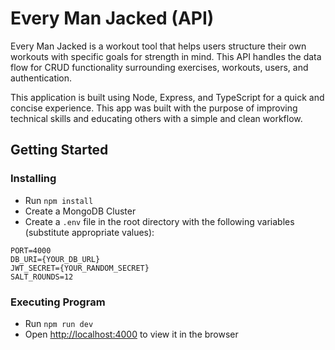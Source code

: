 # Every Man Jacked (API)

Every Man Jacked is a workout tool that helps users structure their own workouts with specific goals for strength in mind. This API handles the data flow for CRUD functionality surrounding exercises, workouts, users, and authentication.

This application is built using Node, Express, and TypeScript for a quick and concise experience. This app was built with the purpose of improving technical skills and educating others with a simple and clean workflow. 

## Getting Started

### Installing

* Run `npm install`
* Create a MongoDB Cluster
* Create a `.env` file in the root directory with the following variables (substitute appropriate values):

```
PORT=4000
DB_URI={YOUR_DB_URL}
JWT_SECRET={YOUR_RANDOM_SECRET}
SALT_ROUNDS=12
```

### Executing Program
* Run `npm run dev`
* Open [http://localhost:4000](http://localhost:4000) to view it in the browser
